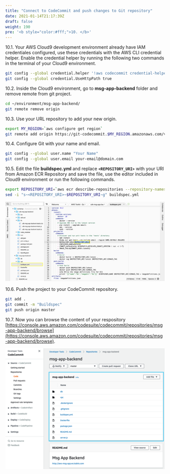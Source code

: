 ```yaml
---
title: "Connect to CodeCommit and push changes to Git repository"
date: 2021-01-14T21:17:39Z
draft: false
weight: 190
pre: '<b style="color:#fff;">10. </b>'
---
```


10.1\. Your AWS Cloud9 development environment already have IAM credentiales configured, use these credentials with the AWS CLI credential helper. Enable the credential helper by running the following two commands in the terminal of your Cloud9 environment.

``` bash
git config --global credential.helper '!aws codecommit credential-helper $@'
git config --global credential.UseHttpPath true
```

10.2\. Inside the Cloud9 environment, go to **msg-app-backend** folder and remove remote from git project.

``` bash
cd ~/environment/msg-app-backend/
git remote remove origin
```

10.3\. Use your URL repository to add your new origin.

``` bash
export MY_REGION=`aws configure get region`
git remote add origin https://git-codecommit.$MY_REGION.amazonaws.com/v1/repos/msg-app-backend
```

10.4\. Configure Git with your name and email.

``` bash
git config --global user.name "Your Name"
git config --global user.email your-email@domain.com
```

10.5\. Edit the file **buildspec.yml** and replace **`<REPOSITORY_URI>`** with your URI from Amazon ECR Repository and save the file, use the editor included in Cloud9 environment or run the following commands.

``` bash
export REPOSITORY_URI=`aws ecr describe-repositories --repository-names workshop-api | jq '.repositories[0].repositoryUri' | tr -d \"`
sed -i "s~<REPOSITORY_URI>~$REPOSITORY_URI~g" buildspec.yml
```

![Cloud9 Buildspec](images/cloud9-buildspec-change.png)

10.6\. Push the project to your CodeCommit repository.

``` bash
git add .
git commit -m "Buildspec"
git push origin master
```

10.7\. Now you can browse the content of your respository [https://console.aws.amazon.com/codesuite/codecommit/repositories/msg-app-backend/browse](https://console.aws.amazon.com/codesuite/codecommit/repositories/msg-app-backend/browse).

![CodeCommit Code](images/codecommit-code.png)